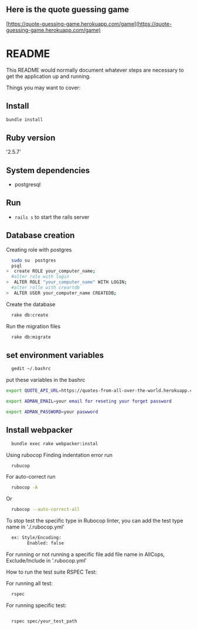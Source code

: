 ## Here is the quote guessing game
[https://quote-guessing-game.herokuapp.com/game](https://quote-guessing-game.herokuapp.com/game)

# README

This README would normally document whatever steps are necessary to get the
application up and running.


Things you may want to cover:

## Install

```sh
bundle install
```
## Ruby version
  '2.5.7'
## System dependencies
* postgresql

## Run
- `rails s` to start the rails server

## Database creation

  Creating role with postgres
```sh
  sudo su  postgres
  psql
>  create ROLE your_computer_name;
  #alter role with login
>  ALTER ROLE "your_computer_name" WITH LOGIN;
  #alter rolle with creartdb
>  ALTER USER your_computer_name CREATEDB;
```
 Create the database
```sh
  rake db:create
```
 Run the migration files
```sh
  rake db:migrate
```
## set environment variables

```sh
  gedit ~/.bashrc
```
put these variables in the bashrc

```sh
export QUOTE_API_URL=https://quotes-from-all-over-the-world.herokuapp.com
```
```sh
export ADMAN_EMAIL=your email for reseting your forget password
```
```sh
export ADMAN_PASSWORD=your paswword
```

## Install webpacker
```sh
  bundle exec rake webpacker:instal
```
  Using rubocop
  Finding indentation error run
```sh
  rubucop
```
  For auto-correct run
```sh
  rubocop -A
```
  Or
```sh
  rubocop --auto-correct-all
```
  To stop test the specific type in Rubocop linter, you can add the test type name in './.rubocop.yml'
```sh
  ex: Style/Encoding:
        Enabled: false
```

For running or not running a specific file add file name in AllCops, Exclude/Include in '.rubocop.yml'

How to run the test suite
  RSPEC Test:

  For running all test:
```sh
  rspec
```
  For running specific test:
```sh

  rspec spec/your_test_path
```